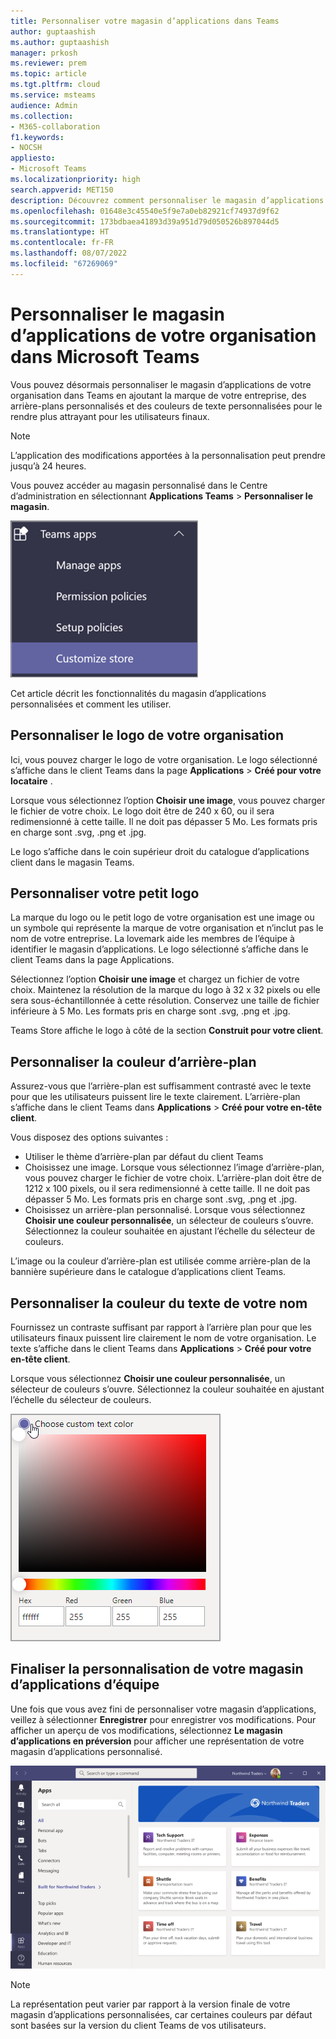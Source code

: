 ```yaml
---
title: Personnaliser votre magasin d’applications dans Teams
author: guptaashish
ms.author: guptaashish
manager: prkosh
ms.reviewer: prem
ms.topic: article
ms.tgt.pltfrm: cloud
ms.service: msteams
audience: Admin
ms.collection:
- M365-collaboration
f1.keywords:
- NOCSH
appliesto:
- Microsoft Teams
ms.localizationpriority: high
search.appverid: MET150
description: Découvrez comment personnaliser le magasin d’applications Teams de votre organisation en ajoutant un logo, des arrière-plans personnalisés et des couleurs de texte personnalisées.
ms.openlocfilehash: 01648e3c45540e5f9e7a0eb82921cf74937d9f62
ms.sourcegitcommit: 173bdbaea41893d39a951d79d050526b897044d5
ms.translationtype: HT
ms.contentlocale: fr-FR
ms.lasthandoff: 08/07/2022
ms.locfileid: "67269069"
---
```

# <a name="customize-your-organizations-app-store-in-microsoft-teams"></a>Personnaliser le magasin d’applications de votre organisation dans Microsoft Teams

Vous pouvez désormais personnaliser le magasin d’applications de votre organisation dans Teams en ajoutant la marque de votre entreprise, des arrière-plans personnalisés et des couleurs de texte personnalisées pour le rendre plus attrayant pour les utilisateurs finaux.

> [!NOTE]
> L’application des modifications apportées à la personnalisation peut prendre jusqu’à 24 heures.

Vous pouvez accéder au magasin personnalisé dans le Centre d’administration en sélectionnant **Applications Teams** > **Personnaliser le magasin**.

  ![Fonctionnalité de personnalisation du magasin de la console d’administration mise en évidence.](media/customize-app-store.png)

Cet article décrit les fonctionnalités du magasin d’applications personnalisées et comment les utiliser.

## <a name="customize-your-organization-logo"></a>Personnaliser le logo de votre organisation

<!-- Bookmark used by Context Sensitive Help (CSH). Do not delete. -->
<a name="orglogo"> </a>
<!-- Do not remove the bookmark link above. -->

Ici, vous pouvez charger le logo de votre organisation. Le logo sélectionné s’affiche dans le client Teams dans la page **Applications** > **Créé pour votre locataire** .

Lorsque vous sélectionnez l’option **Choisir une image**, vous pouvez charger le fichier de votre choix. Le logo doit être de 240 x 60, ou il sera redimensionné à cette taille. Il ne doit pas dépasser 5 Mo. Les formats pris en charge sont .svg, .png et .jpg.

Le logo s’affiche dans le coin supérieur droit du catalogue d’applications client dans le magasin Teams.

## <a name="customize-your-small-logo"></a>Personnaliser votre petit logo

<!-- Bookmark used by Context Sensitive Help (CSH). Do not delete. -->
<a name="orglogomark"> </a>
<!-- Do not remove the bookmark link above. -->

La marque du logo ou le petit logo de votre organisation est une image ou un symbole qui représente la marque de votre organisation et n’inclut pas le nom de votre entreprise. La lovemark aide les membres de l’équipe à identifier le magasin d’applications. Le logo sélectionné s’affiche dans le client Teams dans la page Applications.

Sélectionnez l’option **Choisir une image** et chargez un fichier de votre choix. Maintenez la résolution de la marque du logo à 32 x 32 pixels ou elle sera sous-échantillonnée à cette résolution. Conservez une taille de fichier inférieure à 5 Mo. Les formats pris en charge sont .svg, .png et .jpg.

Teams Store affiche le logo à côté de la section **Construit pour votre client**.

## <a name="customize-the-background-color"></a>Personnaliser la couleur d’arrière-plan

<!-- Bookmark used by Context Sensitive Help (CSH). Do not delete. -->
<a name="custombackground"> </a>
<!-- Do not remove the bookmark link above. -->

Assurez-vous que l’arrière-plan est suffisamment contrasté avec le texte pour que les utilisateurs puissent lire le texte clairement. L’arrière-plan s’affiche dans le client Teams dans **Applications** > **Créé pour votre en-tête client**.

Vous disposez des options suivantes :

* Utiliser le thème d’arrière-plan par défaut du client Teams
* Choisissez une image. Lorsque vous sélectionnez l’image d’arrière-plan, vous pouvez charger le fichier de votre choix. L’arrière-plan doit être de 1212 x 100 pixels, ou il sera redimensionné à cette taille. Il ne doit pas dépasser 5 Mo. Les formats pris en charge sont .svg, .png et .jpg.
* Choisissez un arrière-plan personnalisé. Lorsque vous sélectionnez **Choisir une couleur personnalisée**, un sélecteur de couleurs s’ouvre. Sélectionnez la couleur souhaitée en ajustant l’échelle du sélecteur de couleurs.

L’image ou la couleur d’arrière-plan est utilisée comme arrière-plan de la bannière supérieure dans le catalogue d’applications client Teams.

## <a name="customize-the-text-color-of-your-name"></a>Personnaliser la couleur du texte de votre nom

<!-- Bookmark used by Context Sensitive Help (CSH). Do not delete. -->
<a name="textcolor"> </a>
<!-- Do not remove the bookmark link above. -->

Fournissez un contraste suffisant par rapport à l’arrière plan pour que les utilisateurs finaux puissent lire clairement le nom de votre organisation. Le texte s’affiche dans le client Teams dans **Applications** > **Créé pour votre en-tête client**.

Lorsque vous sélectionnez **Choisir une couleur personnalisée**, un sélecteur de couleurs s’ouvre. Sélectionnez la couleur souhaitée en ajustant l’échelle du sélecteur de couleurs.

 ![le sélecteur de couleurs.](media/choose-a-custom-color.png)

## <a name="complete-the-customization-of-your-team-apps-store"></a>Finaliser la personnalisation de votre magasin d’applications d’équipe

Une fois que vous avez fini de personnaliser votre magasin d’applications, veillez à sélectionner **Enregistrer** pour enregistrer vos modifications.
Pour afficher un aperçu de vos modifications, sélectionnez **Le magasin d’applications en préversion** pour afficher une représentation de votre magasin d’applications personnalisé.

![aperçu du magasin d’applications personnalisées.](media/PowerAppsInStore650w.png)

> [!NOTE]
> La représentation peut varier par rapport à la version finale de votre magasin d’applications personnalisées, car certaines couleurs par défaut sont basées sur la version du client Teams de vos utilisateurs.
